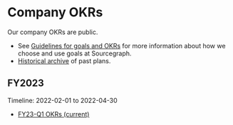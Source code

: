 # Company OKRs

Our company OKRs are public.

- See [Guidelines for goals and OKRs](guidelines.md) for more information about how we choose and use goals at Sourcegraph.
- [Historical archive](archive.md) of past plans.

## FY2023

Timeline: 2022-02-01 to 2022-04-30

- [FY23-Q1 OKRs (current)](2023_Q1.md)
